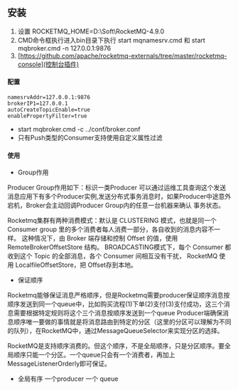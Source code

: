 ## 安装
1. 设置 ROCKETMQ_HOME=D:\Soft\RocketMQ-4.9.0
2. CMD命令框执行进入bin目录下执行 start mqnamesrv.cmd 和 start mqbroker.cmd -n 127.0.0.1:9876
3. [https://github.com/apache/rocketmq-externals/tree/master/rocketmq-console](控制台插件)
#### 配置
```
namesrvAddr=127.0.0.1:9876
brokerIP1=127.0.0.1
autoCreateTopicEnable=true
enablePropertyFilter=true
```
 - start mqbroker.cmd -c ../conf/broker.conf
 - 只有Push类型的Consumer支持使用自定义属性过滤
#### 使用
- Group作用  

Producer Group作用如下：标识一类Producer 可以通过运维工具查询这个发送消息应用下有多个Producer实例,发送分布式事务消息时，如果Producer中途意外宕机，Broker会主动回调Producer Group内的任意一台机器来确认 事务状态。

Rocketmq集群有两种消费模式：默认是 CLUSTERING 模式，也就是同一个 Consumer group 里的多个消费者每人消费一部分，各自收到的消息内容不一样。 这种情况下，由 Broker 端存储和控制 Offset 的值，使用 RemoteBrokerOffsetStore 结构。
BROADCASTING模式下，每个 Consumer 都收到这个 Topic 的全部消息，各个 Consumer 间相互没有干扰， RocketMQ 使用 LocalfileOffsetStore，把 Offset存到本地。

- 保证顺序  

Rocketmq能够保证消息严格顺序，但是Rocketmq需要producer保证顺序消息按顺序发送到同一个queue中，比如购买流程(1)下单(2)支付(3)支付成功，这三个消息需要根据特定规则将这个三个消息按顺序发送到一个queue Producer端确保消息顺序唯一要做的事情就是将消息路由到特定的分区（这里的分区可以理解为不同的队列），在RocketMQ中，通过MessageQueueSelector来实现分区的选择。

RocketMQ是支持顺序消费的。但这个顺序，不是全局顺序，只是分区顺序。要全局顺序只能一个分区。一个queue只会有一个消费者，再加上MessageListenerOrderly即可保证。

- 全局有序 一个producer 一个 queue